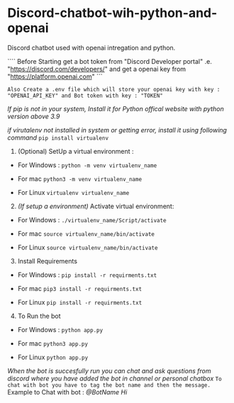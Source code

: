 # Discord-chatbot-wih-python-and-openai
Discord chatbot used with openai intregation and python.

```` Before Starting get a bot token from "Discord Developer portal" .e. "https://discord.com/developers/" and get a openai key from "https://platform.openai.com" ```

````Also Create a .env file which will store your openai key with key : "OPENAI_API_KEY" and Bot token with key : "TOKEN" ````

*If pip is not in your system, Install it for Python offical website with python version above 3.9*

*if virutalenv not installed in system or getting error, install it using following command*
    `pip install virtualenv`

1. (Optional) SetUp a virtual environment :
- For Windows : 
    `python -m venv virtualenv_name`

- For mac 
    `python3 -m venv virtualenv_name`

- For Linux 
    `virtualenv virtualenv_name`

2. *(If setup a environment)* Activate virtual environment:

- For Windows : 
    `./virtualenv_name/Script/activate`

- For mac 
    `source virtualenv_name/bin/activate`

- For Linux 
    `source virtualenv_name/bin/activate`

3. Install Requirements

- For Windows : 
    `pip install -r requirments.txt`

- For mac 
    `pip3 install -r requirments.txt`

- For Linux 
    `pip install -r requirments.txt`

4. To Run the bot

- For Windows : 
    `python app.py`

- For mac 
    `python3 app.py`

- For Linux 
    `python app.py`

*When the bot is succesfully run you can chat and ask questions from discord where you have added the bot in channel or personal chatbox*
```To chat with bot you have to tag the bot name and then the message.```
Example to Chat with bot : *@BotName Hi*